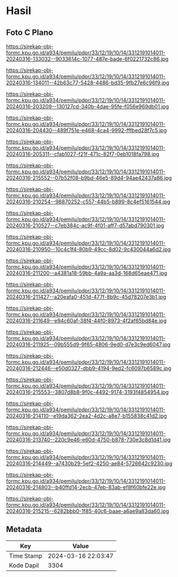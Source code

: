 # Hasil

## Foto C Plano

https://sirekap-obj-formc.kpu.go.id/a934/pemilu/pdpr/33/12/19/10/14/3312191014011-20240316-133032--9033614c-1077-487e-bade-6f0221732c86.jpg

https://sirekap-obj-formc.kpu.go.id/a934/pemilu/pdpr/33/12/19/10/14/3312191014011-20240316-134011--42b63c77-5428-4486-bd35-9fb27e6c96f9.jpg

https://sirekap-obj-formc.kpu.go.id/a934/pemilu/pdpr/33/12/19/10/14/3312191014011-20240316-203209--130127cd-340b-4dae-95fe-f056e969db01.jpg

https://sirekap-obj-formc.kpu.go.id/a934/pemilu/pdpr/33/12/19/10/14/3312191014011-20240316-204430--489f751e-e468-4ca4-9992-fffbed28f7c5.jpg

https://sirekap-obj-formc.kpu.go.id/a934/pemilu/pdpr/33/12/19/10/14/3312191014011-20240316-205311--cfab1027-f21f-471c-82f7-0eb1018fa798.jpg

https://sirekap-obj-formc.kpu.go.id/a934/pemilu/pdpr/33/12/19/10/14/3312191014011-20240316-215552--07b52f08-b9bd-46e5-89d4-94ae42437a86.jpg

https://sirekap-obj-formc.kpu.go.id/a934/pemilu/pdpr/33/12/19/10/14/3312191014011-20240316-210254--98870252-c557-44b5-b899-8c4ef5161544.jpg

https://sirekap-obj-formc.kpu.go.id/a934/pemilu/pdpr/33/12/19/10/14/3312191014011-20240316-210527--c7eb384c-ac9f-4f01-aff7-d57abd790301.jpg

https://sirekap-obj-formc.kpu.go.id/a934/pemilu/pdpr/33/12/19/10/14/3312191014011-20240316-210950--10c4c1f4-80b9-49cc-8d02-9c430044a6d2.jpg

https://sirekap-obj-formc.kpu.go.id/a934/pemilu/pdpr/33/12/19/10/14/3312191014011-20240316-211200--a4381a18-59bb-4a9a-aa3d-168d65eae471.jpg

https://sirekap-obj-formc.kpu.go.id/a934/pemilu/pdpr/33/12/19/10/14/3312191014011-20240316-211427--a20eafa0-451d-477f-8b9c-45d78207e3b1.jpg

https://sirekap-obj-formc.kpu.go.id/a934/pemilu/pdpr/33/12/19/10/14/3312191014011-20240316-211649--e94c60af-38f4-44f0-8973-4f2af65bd84e.jpg

https://sirekap-obj-formc.kpu.go.id/a934/pemilu/pdpr/33/12/19/10/14/3312191014011-20240316-211925--09b555d9-9f65-4806-9ed0-d7e3c9ed6047.jpg

https://sirekap-obj-formc.kpu.go.id/a934/pemilu/pdpr/33/12/19/10/14/3312191014011-20240316-212446--e50d0327-dbb9-4194-9ed2-fc6097b6589c.jpg

https://sirekap-obj-formc.kpu.go.id/a934/pemilu/pdpr/33/12/19/10/14/3312191014011-20240316-215553--3807d8b8-9f0c-4492-9174-3193f4854954.jpg

https://sirekap-obj-formc.kpu.go.id/a934/pemilu/pdpr/33/12/19/10/14/3312191014011-20240316-214110--e19da362-2ea2-4d2c-a8e7-b155838c41d2.jpg

https://sirekap-obj-formc.kpu.go.id/a934/pemilu/pdpr/33/12/19/10/14/3312191014011-20240316-213740--220c9e46-e60d-4750-b878-730e3c8d1d41.jpg

https://sirekap-obj-formc.kpu.go.id/a934/pemilu/pdpr/33/12/19/10/14/3312191014011-20240316-214449--a7430b29-5ef2-4250-ae84-5726642c9230.jpg

https://sirekap-obj-formc.kpu.go.id/a934/pemilu/pdpr/33/12/19/10/14/3312191014011-20240316-214803--b40ffd14-2ecb-47eb-83ab-ef8f60bfe22e.jpg

https://sirekap-obj-formc.kpu.go.id/a934/pemilu/pdpr/33/12/19/10/14/3312191014011-20240316-215215--6282bbb0-1f85-40c6-baae-a6ae9a83da60.jpg


## Metadata

| Key        | Value               |
| ---------- | ------------------- |
| Time Stamp | 2024-03-16 22:03:47 |
| Kode Dapil | 3304                |



